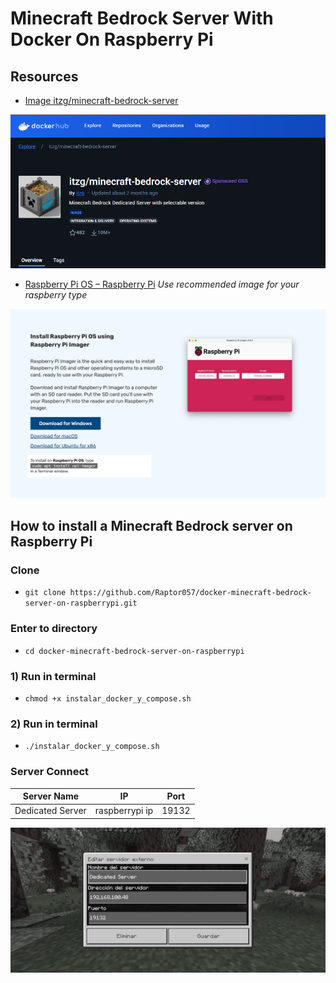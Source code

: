 
# Minecraft Bedrock Server With Docker On Raspberry Pi

## Resources
- [Image itzg/minecraft-bedrock-server](https://hub.docker.com/r/itzg/minecraft-bedrock-server)

![enter image description here](/Documentation%20Resources/Screenshot%202025-01-23%20080130.png)

- [Raspberry Pi OS – Raspberry Pi](https://www.raspberrypi.com/software/) *Use recommended image for your raspberry type*

![enter image description here](/Documentation%20Resources/Screenshot%202025-01-23%20080045.png)

## How to install a Minecraft Bedrock server on Raspberry Pi

### Clone
-  `git clone https://github.com/Raptor057/docker-minecraft-bedrock-server-on-raspberrypi.git`

### Enter to directory
- `cd docker-minecraft-bedrock-server-on-raspberrypi`

### 1) Run in terminal
-  `chmod +x instalar_docker_y_compose.sh`

### 2) Run in terminal
-  `./instalar_docker_y_compose.sh`

### Server Connect

| Server Name |IP  |Port |
|--|--|--|
|Dedicated Server  | raspberrypi ip |19132|

![enter image description here](/Documentation%20Resources/IMG-20250123-WA0002.jpg)